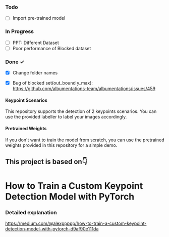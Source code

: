 ### Todo


- [ ] Import pre-trained model  

### In Progress

- [ ] PPT: Different Dataset  
- [ ] Poor performance of Blocked dataset  

### Done ✓

- [x] Change folder names  
- [x] Bug of blocked set(out_bound y_max): https://github.com/albumentations-team/albumentations/issues/459  


#### Keypoint Scenarios

This repository supports the detection of 2 keypoints scenarios. You can use the provided labeller to label your images accordingly.

#### Pretrained Weights

If you don't want to train the model from scratch, you can use the pretrained weights provided in this repository for a simple demo.

## This project is based on👇

# How to Train a Custom Keypoint Detection Model with PyTorch

### Detailed explanation
https://medium.com/@alexppppp/how-to-train-a-custom-keypoint-detection-model-with-pytorch-d9af90e111da
